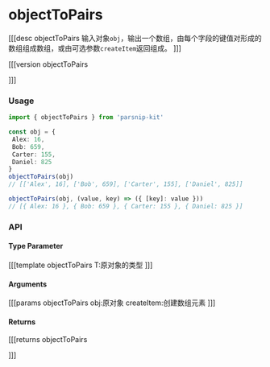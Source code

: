 # objectToPairs
[[[desc objectToPairs
输入对象`obj`，输出一个数组，由每个字段的键值对形成的数组组成数组，或由可选参数`createItem`返回组成。
]]]

[[[version objectToPairs
  
]]]
### Usage

```ts
import { objectToPairs } from 'parsnip-kit'

const obj = {
 Alex: 16,
 Bob: 659,
 Carter: 155,
 Daniel: 825
}
objectToPairs(obj)
// [['Alex', 16], ['Bob', 659], ['Carter', 155], ['Daniel', 825]]

objectToPairs(obj, (value, key) => ({ [key]: value }))
// [{ Alex: 16 }, { Bob: 659 }, { Carter: 155 }, { Daniel: 825 }]
```


### API

#### Type Parameter
[[[template objectToPairs
T:原对象的类型
]]]
#### Arguments
[[[params objectToPairs
obj:原对象
createItem:创建数组元素
]]]
#### Returns
[[[returns objectToPairs

]]]